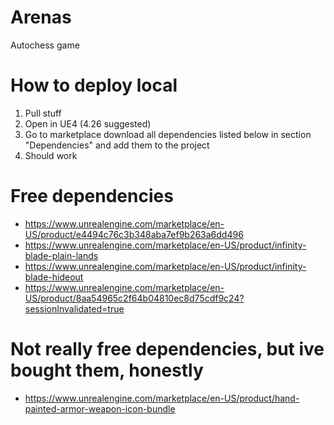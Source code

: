 # Arenas
Autochess game

# How to deploy local
1. Pull stuff
2. Open in UE4 (4.26 suggested)
3. Go to marketplace download all dependencies listed below in section "Dependencies" and add them to the project
4. Should work


# Free dependencies
- https://www.unrealengine.com/marketplace/en-US/product/e4494c76c3b348aba7ef9b263a6dd496
- https://www.unrealengine.com/marketplace/en-US/product/infinity-blade-plain-lands
- https://www.unrealengine.com/marketplace/en-US/product/infinity-blade-hideout
- https://www.unrealengine.com/marketplace/en-US/product/8aa54965c2f64b04810ec8d75cdf9c24?sessionInvalidated=true

# Not really free dependencies, but ive bought them, honestly
- https://www.unrealengine.com/marketplace/en-US/product/hand-painted-armor-weapon-icon-bundle
